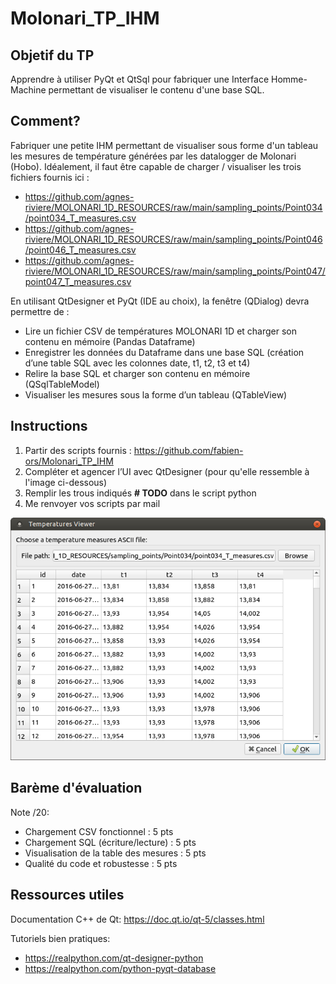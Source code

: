 # Molonari_TP_IHM

## Objetif du TP
Apprendre à utiliser PyQt et QtSql pour fabriquer une Interface Homme-Machine permettant de visualiser le contenu d'une base SQL.

## Comment?
Fabriquer une petite IHM permettant de visualiser sous forme d'un tableau les mesures de température générées par les datalogger de Molonari (Hobo).
Idéalement, il faut être capable de charger / visualiser les trois fichiers fournis ici :
* https://github.com/agnes-riviere/MOLONARI_1D_RESOURCES/raw/main/sampling_points/Point034/point034_T_measures.csv
* https://github.com/agnes-riviere/MOLONARI_1D_RESOURCES/raw/main/sampling_points/Point046/point046_T_measures.csv
* https://github.com/agnes-riviere/MOLONARI_1D_RESOURCES/raw/main/sampling_points/Point047/point047_T_measures.csv

En utilisant QtDesigner et PyQt (IDE au choix), la fenêtre (QDialog) devra permettre de :
* Lire un fichier CSV de températures MOLONARI 1D et charger son contenu en mémoire (Pandas Dataframe)
* Enregistrer les données du Dataframe dans une base SQL (création d’une table SQL avec les colonnes date, t1, t2, t3 et t4)
* Relire la base SQL et charger son contenu en mémoire (QSqlTableModel)
* Visualiser les mesures sous la forme d’un tableau (QTableView)

## Instructions
1. Partir des scripts fournis : https://github.com/fabien-ors/Molonari_TP_IHM
2. Compléter et agencer l’UI avec QtDesigner (pour qu'elle ressemble à l'image ci-dessous)
3. Remplir les trous indiqués **# TODO** dans le script python
4. Me renvoyer vos scripts par mail

![Screenshot](screenshot.png)

## Barème d'évaluation
Note /20:
* Chargement CSV fonctionnel : 5 pts 
* Chargement SQL (écriture/lecture) : 5 pts
* Visualisation de la table des mesures : 5 pts
* Qualité du code et robustesse : 5 pts

## Ressources utiles
Documentation C++ de Qt: https://doc.qt.io/qt-5/classes.html

Tutoriels bien pratiques:
* https://realpython.com/qt-designer-python
* https://realpython.com/python-pyqt-database

